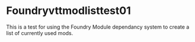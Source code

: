 # Foundryvttmodlisttest01
This is a test for using the Foundry Module dependancy system to create a list of currently used mods.
